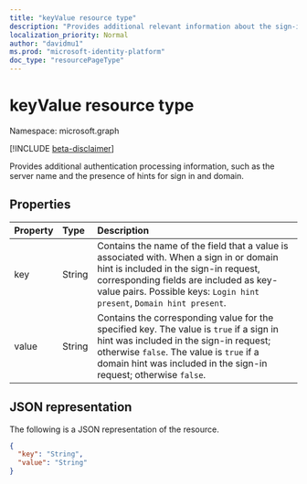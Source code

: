 ```yaml
---
title: "keyValue resource type"
description: "Provides additional relevant information about the sign-in request"
localization_priority: Normal
author: "davidmu1"
ms.prod: "microsoft-identity-platform"
doc_type: "resourcePageType"
---
```


# keyValue resource type

Namespace: microsoft.graph

[!INCLUDE [beta-disclaimer](../../includes/beta-disclaimer.md)]

Provides additional authentication processing information, such as the server name and the presence of hints for sign in and domain.

## Properties

| Property     | Type        | Description |
|:-------------|:------------|:------------|
|key|String|Contains the name of the field that a value is associated with. When a sign in or domain hint is included in the sign-in request, corresponding fields are included as key-value pairs. Possible keys: `Login hint present`, `Domain hint present`.|
|value|String|Contains the corresponding value for the specified key. The value is `true` if a sign in hint was included in the sign-in request; otherwise `false`. The value is `true` if a domain hint was included in the sign-in request; otherwise `false`.|

## JSON representation

The following is a JSON representation of the resource.

<!-- {
  "blockType": "resource",
  "optionalProperties": [

  ],
  "@odata.type": "microsoft.graph.keyValue",
  "baseType": null
}-->

```json
{
  "key": "String",
  "value": "String"
}
```

<!-- uuid: 16cd6b66-4b1a-43a1-adaf-3a886856ed98
2019-02-04 14:57:30 UTC -->
<!-- {
  "type": "#page.annotation",
  "description": "keyValue resource",
  "keywords": "",
  "section": "documentation",
  "tocPath": "",
  "suppressions": []
}
-->

